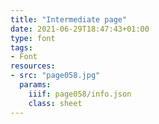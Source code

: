 ```yaml
---
title: "Intermediate page"
date: 2021-06-29T18:47:43+01:00
type: font
tags:
- Font
resources:
- src: "page058.jpg"
  params:
    iiif: page058/info.json
    class: sheet
---
```

